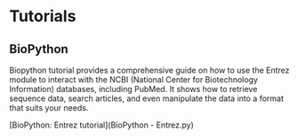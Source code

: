 # Tutorials
## BioPython
Biopython tutorial provides a comprehensive guide on how to use the Entrez module to interact with the NCBI (National Center for Biotechnology Information) databases, including PubMed. It shows how to retrieve sequence data, search articles, and even manipulate the data into a format that suits your needs.

[BioPython: Entrez tutorial](BioPython - Entrez.py) 
